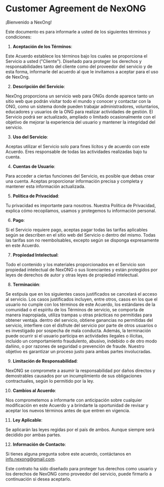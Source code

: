 # Customer Agreement de NexONG

¡Bienvenido a NexOng!

Este documento es para informarle a usted de los siguientes términos y condiciones:

1. **Aceptación de los Términos**:

Este Acuerdo establece los términos bajo los cuales se proporciona el Servicio a usted ("Cliente").  Diseñado para proteger los derechos y responsabilidades tanto del cliente como del proveedor del servicio y de esta forma, informarle del acuerdo al que le invitamos a aceptar para el uso de NexOng.

2. **Descripción del Servicio**:

NexOng proporciona un servicio web para ONGs donde aparece tanto un sitio web que podrán visitar todo el mundo y conocer y contactar con la ONG, como un sistema donde pueden trabajar administradores, voluntarios, educadores y usuarios de la ONG para realizar actividades de gestión. El Servicio podrá ser actualizado, ampliado o limitado ocasionalmente con el objetivo de mejorar la experiencia del usuario y mantener la integridad del servicio.


3. **Uso del Servicio**:

Aceptas utilizar el Servicio solo para fines lícitos y de acuerdo con este Acuerdo. Eres responsable de todas las actividades realizadas bajo tu cuenta.

4. **Cuentas de Usuario**:

Para acceder a ciertas funciones del Servicio, es posible que debas crear una cuenta. Aceptas proporcionar información precisa y completa y mantener esta información actualizada.

5. **Política de Privacidad**:

Tu privacidad es importante para nosotros. Nuestra Política de Privacidad, explica cómo recopilamos, usamos y protegemos tu información personal.

6. **Pago**:

Si el Servicio requiere pago, aceptas pagar todas las tarifas aplicables según se describen en el sitio web del Servicio o dentro del mismo. Todas las tarifas son no reembolsables, excepto según se disponga expresamente en este Acuerdo.

7. **Propiedad Intelectual**:

Todo el contenido y los materiales proporcionados en el Servicio son propiedad intelectual de NexONG o sus licenciantes y están protegidos por leyes de derechos de autor y otras leyes de propiedad intelectual.

8. **Terminación**:

 Se estipula que en los siguientes casos justificados se cancelará el acceso al servicio. Los casos justificados incluyen, entre otros, casos en los que el usuario no cumple con los términos de este Acuerdo, los estándares de la comunidad o el espíritu de los Términos de servicio, se comporta de manera inapropiada, utiliza trampas u otras prácticas no permitidas para obtener ventaja. dentro del servicio, obtiene ganancias no permitidas del servicio, interfiere con el disfrute del servicio por parte de otros usuarios o es investigado por sospecha de mala conducta. Además, la terminación puede ocurrir si el usuario participa en actividades ilegales o ilícitas, incluido un comportamiento fraudulento, abusivo, indebido o de otro modo dañino, o por razones de seguridad o prevención de fraude. Nuestro objetivo es garantizar un proceso justo para ambas partes involucradas.


9. **Limitación de Responsabilidad**:

NexONG se compromete a asumir la responsabilidad por daños directos y demostrables causados por un incumplimiento de sus obligaciones contractuales, según lo permitido por la ley.

10. **Cambios al Acuerdo**:

Nos comprometemos a informarte con anticipación sobre cualquier modificación en este Acuerdo y a brindarte la oportunidad de revisar y aceptar los nuevos términos antes de que entren en vigencia. 

11. **Ley Aplicable**:

Se aplicarán las leyes regidas por el país de ambos. Aunque siempre será decidido por ambas partes.

12. **Información de Contacto**:

Si tienes alguna pregunta sobre este acuerdo, contáctanos en info.nexong@gmail.com.

Este contrato ha sido diseñado para proteger tus derechos como usuario y los derechos de NexONG como proveedor del servicio, puede firmarlo a continuación si desea aceptarlo.
